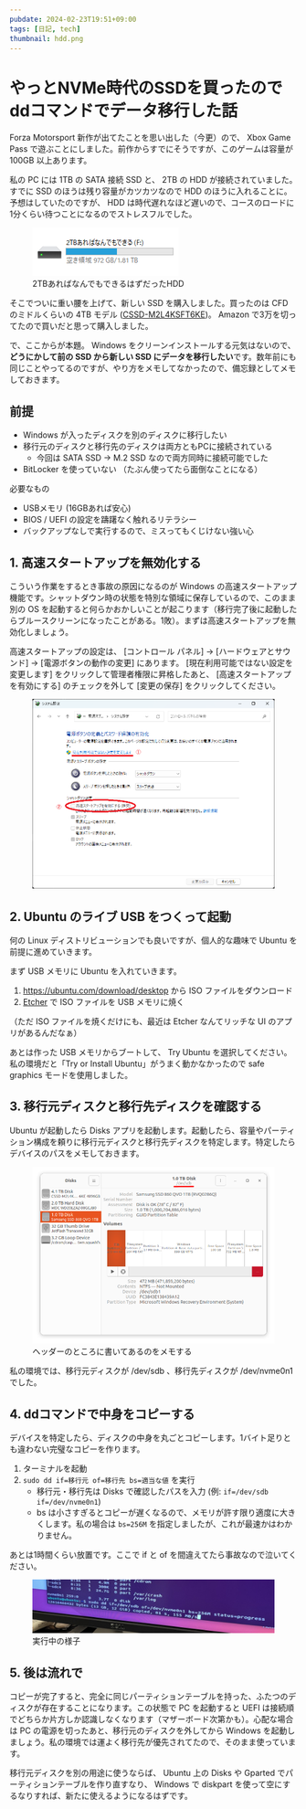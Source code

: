 ```yaml
---
pubdate: 2024-02-23T19:51+09:00
tags: [日記, tech]
thumbnail: hdd.png
---
```


# やっとNVMe時代のSSDを買ったのでddコマンドでデータ移行した話

Forza Motorsport 新作が出てたことを思い出した（今更）ので、 Xbox Game Pass で遊ぶことにしました。前作からすでにそうですが、このゲームは容量が 100GB 以上あります。

私の PC には 1TB の SATA 接続 SSD と、 2TB の HDD が接続されていました。すでに SSD のほうは残り容量がカツカツなので HDD のほうに入れることに。予想はしていたのですが、 HDD は時代遅れなほど遅いので、コースのロードに1分くらい待つことになるのでストレスフルでした。

<figure class="fig-img">
<img src="hdd.png" alt="エクスプローラのスクリーンショット。「2TBあればなんでもできる (F:)」ドライブがある。" />
<figcaption>2TBあればなんでもできるはずだったHDD</figcaption>
</figure>

そこでついに重い腰を上げて、新しい SSD を購入しました。買ったのは CFD のミドルくらいの 4TB モデル (<a href="https://amzn.to/3wsydBk" target="_blank" rel="external">CSSD-M2L4KSFT6KE</a>)。 Amazon で3万を切ってたので買いだと思って購入しました。

で、ここからが本題。 Windows をクリーンインストールする元気はないので、**どうにかして前の SSD から新しい SSD にデータを移行したい**です。数年前にも同じことやってるのですが、やり方をメモしてなかったので、備忘録としてメモしておきます。

## 前提

- Windows が入ったディスクを別のディスクに移行したい
- 移行元のディスクと移行先のディスクは両方ともPCに接続されている
    - 今回は SATA SSD → M.2 SSD なので両方同時に接続可能でした
- BitLocker を使っていない （たぶん使ってたら面倒なことになる）

必要なもの

- USBメモリ (16GBあれば安心)
- BIOS / UEFI の設定を躊躇なく触れるリテラシー
- バックアップなしで実行するので、ミスってもくじけない強い心

## 1. 高速スタートアップを無効化する

こういう作業をするとき事故の原因になるのが Windows の高速スタートアップ機能です。シャットダウン時の状態を特別な領域に保存しているので、このまま別の OS を起動すると何らかおかしいことが起こります（移行完了後に起動したらブルースクリーンになったことがある。1敗）。まずは高速スタートアップを無効化しましょう。

高速スタートアップの設定は、 [コントロール パネル] → [ハードウェアとサウンド] → [電源ボタンの動作の変更] にあります。 [現在利用可能ではない設定を変更します] をクリックして管理者権限に昇格したあと、 [高速スタートアップを有効にする] のチェックを外して [変更の保存] をクリックしてください。

<figure class="fig-img">
<img src="startup.png" alt="高速スタートアップの設定変更方法" />
</figure>

## 2. Ubuntu のライブ USB をつくって起動

何の Linux ディストリビューションでも良いですが、個人的な趣味で Ubuntu を前提に進めていきます。

まず USB メモリに Ubuntu を入れていきます。

1. <a href="https://ubuntu.com/download/desktop" target="_blank" rel="external">https://ubuntu.com/download/desktop</a> から ISO ファイルをダウンロード
2. <a href="https://etcher.balena.io/" target="_blank" rel="external">Etcher</a> で ISO ファイルを USB メモリに焼く

（ただ ISO ファイルを焼くだけにも、最近は Etcher なんてリッチな UI のアプリがあるんだなぁ）

あとは作った USB メモリからブートして、 Try Ubuntu を選択してください。私の環境だと「Try or Install Ubuntu」がうまく動かなかったので safe graphics モードを使用しました。

## 3. 移行元ディスクと移行先ディスクを確認する

Ubuntu が起動したら Disks アプリを起動します。起動したら、容量やパーティション構成を頼りに移行元ディスクと移行先ディスクを特定します。特定したらデバイスのパスをメモしておきます。

<figure class="fig-img">
<img src="disks.png" alt="Disksアプリのスクリーンショット" />
<figcaption>ヘッダーのところに書いてあるのをメモする</figcaption>
</figure>

私の環境では、移行元ディスクが /dev/sdb 、移行先ディスクが /dev/nvme0n1 でした。

## 4. ddコマンドで中身をコピーする

デバイスを特定したら、ディスクの中身を丸ごとコピーします。1バイト足りとも違わない完璧なコピーを作ります。

1. ターミナルを起動
2. `sudo dd if=移行元 of=移行先 bs=適当な値` を実行
    - 移行元・移行先は Disks で確認したパスを入力 (例: `if=/dev/sdb if=/dev/nvme0n1`)
    - bs は小さすぎるとコピーが遅くなるので、メモリが許す限り適度に大きくします。私の場合は `bs=256M` を指定しましたが、これが最速かはわかりません。

あとは1時間くらい放置です。ここで if と of を間違えてたら事故なので泣いてください。

<figure class="fig-img">
<img src="dd.jpg" alt="" />
<figcaption>実行中の様子</figcaption>
</figure>

## 5. 後は流れで

コピーが完了すると、完全に同じパーティションテーブルを持った、ふたつのディスクが存在することになります。この状態で PC を起動すると UEFI は接続順でどちらか片方しか認識しなくなります（マザーボード次第かも）。心配な場合は PC の電源を切ったあと、移行元のディスクを外してから Windows を起動しましょう。私の環境では運よく移行先が優先されてたので、そのまま使っています。

移行元ディスクを別の用途に使うならば、 Ubuntu 上の Disks や Gparted でパーティションテーブルを作り直すなり、 Windows で diskpart を使って空にするなりすれば、新たに使えるようになるはずです。
